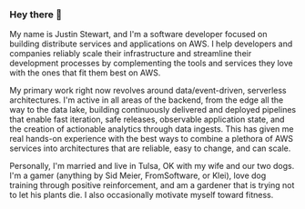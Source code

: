 ### Hey there 👋
My name is Justin Stewart, and I'm a software developer focused on building distribute services and applications on AWS. I help developers and companies reliably scale their infrastructure and streamline their development processes by complementing the tools and services they love with the ones that fit them best on AWS.

My primary work right now revolves around data/event-driven, serverless architectures. I'm active in all areas of the backend, from the edge all the way to the data lake, building continuously delivered and deployed pipelines that enable fast iteration, safe releases, observable application state, and the creation of actionable analytics through data ingests. This has given me real hands-on experience with the best ways to combine a plethora of AWS services into architectures that are reliable, easy to change, and can scale.

Personally, I'm married and live in Tulsa, OK with my wife and our two dogs. I'm a gamer (anything by Sid Meier, FromSoftware, or Klei), love dog training through positive reinforcement, and am a gardener that is trying not to let his plants die. I also occasionally motivate myself toward fitness.

<!--
**justinstewart/justinstewart** is a ✨ _special_ ✨ repository because its `README.md` (this file) appears on your GitHub profile.

Here are some ideas to get you started:

- 🔭 I’m currently working on ...
- 🌱 I’m currently learning ...
- 👯 I’m looking to collaborate on ...
- 🤔 I’m looking for help with ...
- 💬 Ask me about ...
- 📫 How to reach me: ...
- 😄 Pronouns: ...
- ⚡ Fun fact: ...
-->
